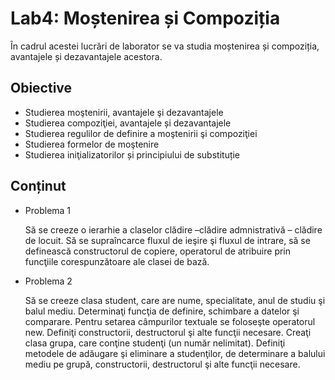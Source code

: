 # Lab4: Moștenirea și Compoziția

În cadrul acestei lucrări de laborator se va studia moștenirea și compoziția, avantajele și dezavantajele acestora.

## Obiective
- Studierea moştenirii, avantajele şi dezavantajele
- Studierea compoziţiei, avantajele și dezavantajele
- Studierea regulilor de definire a moştenirii şi compoziţiei
- Studierea formelor de moştenire
- Studierea iniţializatorilor și principiului de substituție


## Conținut
 - Problema 1

   Să se creeze o ierarhie a claselor clădire –clădire admnistrativă – clădire de locuit. Să se supraîncarce fluxul de ieşire şi fluxul de intrare, să se definească constructorul de copiere, operatorul de atribuire prin funcţiile corespunzătoare ale clasei de bază.


 - Problema 2

   Să se creeze clasa student, care are nume, specialitate, anul de studiu şi balul mediu. Determinaţi funcţia de definire, schimbare a datelor şi comparare. Pentru setarea câmpurilor textuale se foloseşte operatorul new. Definiţi constructorii, destructorul şi alte funcţii necesare. Creaţi clasa grupa, care conţine studenţi (un număr nelimitat). Definiţi metodele de adăugare şi eliminare a studenţilor, de determinare a balului mediu pe grupă, constructorii, destructorul şi alte funcţii necesare.



